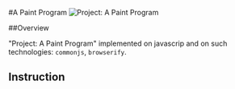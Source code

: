 #A Paint Program
![Project: A Paint Program](https://raw.githubusercontent.com/bydens/A-Paint-Paint/img/master/paint.png)

##Overview

"Project: A Paint Program" implemented on javascrip and on such technologies: `commonjs`, `browserify`. 

## Instruction